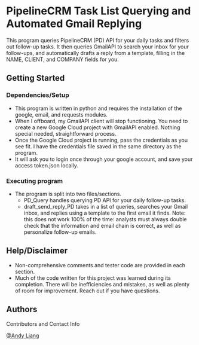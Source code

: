 # PipelineCRM Task List Querying and Automated Gmail Replying

This program queries PipelineCRM (PD) API for your daily tasks and filters out follow-up tasks. It then queries GmailAPI to search your inbox for your follow-ups, and automatically drafts a reply from a template, filling in the NAME, CLIENT, and COMPANY fields for you.

## Getting Started

### Dependencies/Setup

* This program is written in python and requires the installation of the google, email, and requests modules.
* When I offboard, my GmailAPI client will stop functioning. You need to create a new Google Cloud project with GmailAPI enabled. Nothing special needed, straightforward process.
* Once the Google Cloud project is running, pass the credentials as you see fit. I have the credentials file saved in the same directory as the program.
* It will ask you to login once through your google account, and save your access token.json locally.

### Executing program

* The program is split into two files/sections.
    * PD_Query handles querying PD API for your daily follow-up tasks.
    * draft_send_reply_PD takes in a list of queries, searches your Gmail inbox, and replies using a template to the first email it finds. Note: this does not work 100% of the time: analysts must always double check that the information and email chain is correct, as well as personalize follow-up emails.

## Help/Disclaimer    
* Non-comprehensive comments and tester code are provided in each section.
* Much of the code written for this project was learned during its completion. There will be inefficiencies and mistakes, as well as plenty of room for improvement. Reach out if you have questions.

## Authors

Contributors and Contact Info

[@Andy Liang](email.andy.liang@gmail.com)
